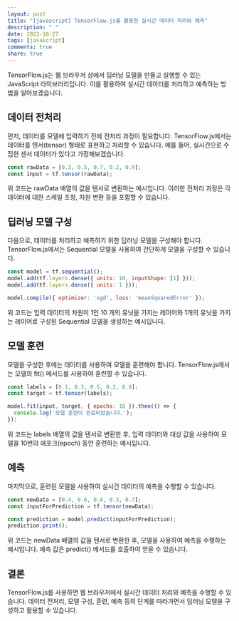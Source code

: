 ```yaml
---
layout: post
title: "[javascript] TensorFlow.js를 활용한 실시간 데이터 처리와 예측"
description: " "
date: 2023-10-27
tags: [javascript]
comments: true
share: true
---
```


TensorFlow.js는 웹 브라우저 상에서 딥러닝 모델을 만들고 실행할 수 있는 JavaScript 라이브러리입니다. 이를 활용하여 실시간 데이터를 처리하고 예측하는 방법을 알아보겠습니다.

## 데이터 전처리

먼저, 데이터를 모델에 입력하기 전에 전처리 과정이 필요합니다. TensorFlow.js에서는 데이터를 텐서(tensor) 형태로 표현하고 처리할 수 있습니다. 예를 들어, 실시간으로 수집한 센서 데이터가 있다고 가정해보겠습니다.

```javascript
const rawData = [0.3, 0.5, 0.7, 0.2, 0.9];
const input = tf.tensor(rawData);
```

위 코드는 rawData 배열의 값을 텐서로 변환하는 예시입니다. 이러한 전처리 과정은 각 데이터에 대한 스케일 조정, 차원 변환 등을 포함할 수 있습니다.

## 딥러닝 모델 구성

다음으로, 데이터를 처리하고 예측하기 위한 딥러닝 모델을 구성해야 합니다. TensorFlow.js에서는 Sequential 모델을 사용하여 간단하게 모델을 구성할 수 있습니다.

```javascript
const model = tf.sequential();
model.add(tf.layers.dense({ units: 10, inputShape: [1] }));
model.add(tf.layers.dense({ units: 1 }));

model.compile({ optimizer: 'sgd', loss: 'meanSquaredError' });
```

위 코드는 입력 데이터의 차원이 1인 10 개의 유닛을 가지는 레이어와 1개의 유닛을 가지는 레이어로 구성된 Sequential 모델을 생성하는 예시입니다.

## 모델 훈련

모델을 구성한 후에는 데이터를 사용하여 모델을 훈련해야 합니다. TensorFlow.js에서는 모델의 fit() 메서드를 사용하여 훈련할 수 있습니다.

```javascript
const labels = [0.1, 0.3, 0.5, 0.2, 0.8];
const target = tf.tensor(labels);

model.fit(input, target, { epochs: 10 }).then(() => {
  console.log('모델 훈련이 완료되었습니다.');
});
```

위 코드는 labels 배열의 값을 텐서로 변환한 후, 입력 데이터와 대상 값을 사용하여 모델을 10번의 에포크(epoch) 동안 훈련하는 예시입니다.

## 예측

마지막으로, 훈련된 모델을 사용하여 실시간 데이터의 예측을 수행할 수 있습니다.

```javascript
const newData = [0.4, 0.6, 0.8, 0.3, 0.7];
const inputForPrediction = tf.tensor(newData);

const prediction = model.predict(inputForPrediction);
prediction.print();
```

위 코드는 newData 배열의 값을 텐서로 변환한 후, 모델을 사용하여 예측을 수행하는 예시입니다. 예측 값은 predict() 메서드를 호출하여 얻을 수 있습니다.

## 결론

TensorFlow.js를 사용하면 웹 브라우저에서 실시간 데이터 처리와 예측을 수행할 수 있습니다. 데이터 전처리, 모델 구성, 훈련, 예측 등의 단계를 따라가면서 딥러닝 모델을 구성하고 활용할 수 있습니다.